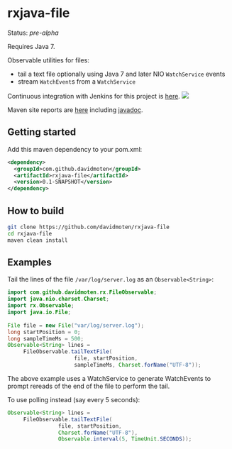 rxjava-file
===========

Status: *pre-alpha*

Requires Java 7.

Observable utilities for files:
* tail a text file optionally using Java 7 and later NIO ```WatchService``` events
* stream ```WatchEvent```s from a ```WatchService```

Continuous integration with Jenkins for this project is [here](https://xuml-tools.ci.cloudbees.com/). <a href="https://xuml-tools.ci.cloudbees.com/"><img  src="http://web-static-cloudfront.s3.amazonaws.com/images/badges/BuiltOnDEV.png"/></a>

Maven site reports are [here](http://davidmoten.github.io/rxjava-file/index.html) including [javadoc](http://davidmoten.github.io/rxjava-file/apidocs/index.html).

Getting started
----------------
Add this maven dependency to your pom.xml:
```xml
<dependency>
  <groupId>com.github.davidmoten</groupId>
  <artifactId>rxjava-file</artifactId>
  <version>0.1-SNAPSHOT</version>
</dependency>
```

How to build
----------------

```bash
git clone https://github.com/davidmoten/rxjava-file
cd rxjava-file
maven clean install 
```

Examples
--------------

Tail the lines of the file ```/var/log/server.log``` as an ```Observable<String>```:

```java
import com.github.davidmoten.rx.FileObservable;
import java.nio.charset.Charset;
import rx.Observable;
import java.io.File; 
 
File file = new File("var/log/server.log");
long startPosition = 0;
long sampleTimeMs = 500;
Observable<String> lines = 
     FileObservable.tailTextFile(
                     file, startPosition,
                     sampleTimeMs, Charset.forName("UTF-8"));
```
The above example uses a WatchService to generate WatchEvents to prompt rereads of the end of the file to perform the tail.

To use polling instead (say every 5 seconds):

```java
Observable<String> lines = 
     FileObservable.tailTextFile(
     			file, startPosition,
     			Charset.forName("UTF-8"),
     			Observable.interval(5, TimeUnit.SECONDS));
```


